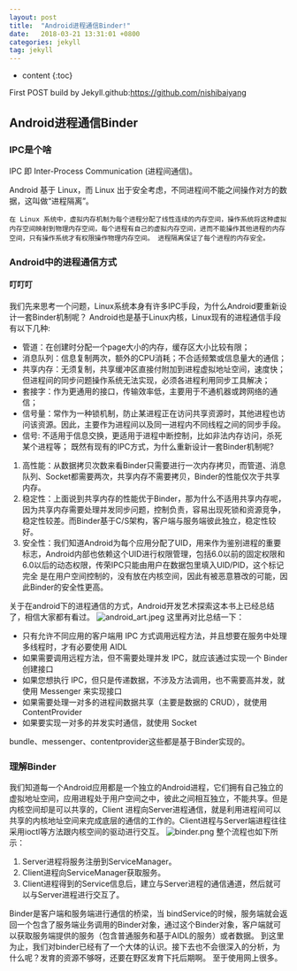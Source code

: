 ```yaml
---
layout: post
title:  "Android进程通信Binder!"
date:   2018-03-21 13:31:01 +0800
categories: jekyll
tag: jekyll
---
```


* content
{:toc}


First POST build by Jekyll.github:https://github.com/nishibaiyang


Android进程通信Binder
------------------------
### IPC是个啥
IPC 即 Inter-Process Communication (进程间通信)。

Android 基于 Linux，而 Linux 出于安全考虑，不同进程间不能之间操作对方的数据，这叫做“进程隔离”。

	在 Linux 系统中，虚拟内存机制为每个进程分配了线性连续的内存空间，操作系统将这种虚拟内存空间映射到物理内存空间，每个进程有自己的虚拟内存空间，进而不能操作其他进程的内存空间，只有操作系统才有权限操作物理内存空间。 进程隔离保证了每个进程的内存安全。



 ### Android中的进程通信方式
#### 叮叮叮
我们先来思考一个问题，Linux系统本身有许多IPC手段，为什么Android要重新设计一套Binder机制呢？
Android也是基于Linux内核，Linux现有的进程通信手段有以下几种:
* 管道：在创建时分配一个page大小的内存，缓存区大小比较有限；
* 消息队列：信息复制两次，额外的CPU消耗；不合适频繁或信息量大的通信；
* 共享内存：无须复制，共享缓冲区直接付附加到进程虚拟地址空间，速度快；但进程间的同步问题操作系统无法实现，必须各进程利用同步工具解决；
* 套接字：作为更通用的接口，传输效率低，主要用于不通机器或跨网络的通信；
* 信号量：常作为一种锁机制，防止某进程正在访问共享资源时，其他进程也访问该资源。因此，主要作为进程间以及同一进程内不同线程之间的同步手段。
* 信号: 不适用于信息交换，更适用于进程中断控制，比如非法内存访问，杀死某个进程等；
既然有现有的IPC方式，为什么重新设计一套Binder机制呢?
1. 高性能：从数据拷贝次数来看Binder只需要进行一次内存拷贝，而管道、消息队列、Socket都需要两次，共享内存不需要拷贝，Binder的性能仅次于共享内存。
2. 稳定性：上面说到共享内存的性能优于Binder，那为什么不适用共享内存呢，因为共享内存需要处理并发同步问题，控制负责，容易出现死锁和资源竞争，稳定性较差。而Binder基于C/S架构，客户端与服务端彼此独立，稳定性较好。
3. 安全性：我们知道Android为每个应用分配了UID，用来作为鉴别进程的重要标志，Android内部也依赖这个UID进行权限管理，包括6.0以前的固定权限和6.0以后的动态权限，传荣IPC只能由用户在数据包里填入UID/PID，这个标记完全 是在用户空间控制的，没有放在内核空间，因此有被恶意篡改的可能，因此Binder的安全性更高。

关于在android下的进程通信的方式，Android开发艺术探索这本书上已经总结了，相信大家都有看过。
![android_art.jpeg](https://upload-images.jianshu.io/upload_images/6879516-4386af730421439f.jpeg?imageMogr2/auto-orient/strip%7CimageView2/2/w/1240)
这里再对比总结一下：

* 只有允许不同应用的客户端用 IPC 方式调用远程方法，并且想要在服务中处理多线程时，才有必要使用 AIDL
* 如果需要调用远程方法，但不需要处理并发 IPC，就应该通过实现一个 Binder 创建接口
* 如果您想执行 IPC，但只是传递数据，不涉及方法调用，也不需要高并发，就使用 Messenger 来实现接口
* 如果需要处理一对多的进程间数据共享（主要是数据的 CRUD），就使用 ContentProvider
* 如果要实现一对多的并发实时通信，就使用 Socket

bundle、messenger、contentprovider这些都是基于Binder实现的。
### 理解Binder
我们知道每一个Android应用都是一个独立的Android进程，它们拥有自己独立的虚拟地址空间，应用进程处于用户空间之中，彼此之间相互独立，不能共享。但是内核空间却是可以共享的，Client 进程向Server进程通信，就是利用进程间可以共享的内核地址空间来完成底层的通信的工作的。Client进程与Server端进程往往采用ioctl等方法跟内核空间的驱动进行交互。
![binder.png](https://upload-images.jianshu.io/upload_images/6879516-291ca722920e6c3b.png?imageMogr2/auto-orient/strip%7CimageView2/2/w/1240)
整个流程也如下所示：
1. Server进程将服务注册到ServiceManager。
2. Client进程向ServiceManager获取服务。
3. Client进程得到的Service信息后，建立与Server进程的通信通道，然后就可以与Server进程进行交互了。

Binder是客户端和服务端进行通信的桥梁，当 bindService的时候，服务端就会返回一个包含了服务端业务调用的Binder对象，通过这个Binder对象，客户端就可以获取服务端提供的服务（包含普通服务和基于AIDL的服务）或者数据。
到这里为止，我们对binder已经有了一个大体的认识。接下去也不会很深入的分析，为什么呢？发育的资源不够呀，还要在野区发育下托后期啊。
至于使用网上很多。



















[jekyll]:      http://jekyllrb.com
[jekyll-gh]:   https://github.com/jekyll/jekyll
[jekyll-help]: https://github.com/jekyll/jekyll-help
